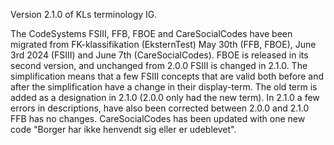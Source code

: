 Version 2.1.0 of KLs terminology IG.

The CodeSystems FSIII, FFB, FBOE and CareSocialCodes have been migrated from FK-klassifikation (EksternTest) May 30th (FFB, FBOE),  June 3rd 2024 (FSIII) and June 7th (CareSocialCodes). 
FBOE is released in its second version, and unchanged from 2.0.0
FSIII is changed in 2.1.0. The simplification means that a few FSIII concepts that are valid both before and after the simplification have a change in their display-term. The old term is added as a designation in 2.1.0 (2.0.0 only had the new term). In 2.1.0 a few errors in descriptions, have also been corrected between 2.0.0 and 2.1.0
FFB has no changes.
CareSocialCodes has been updated with one new code "Borger har ikke henvendt sig eller er udeblevet".